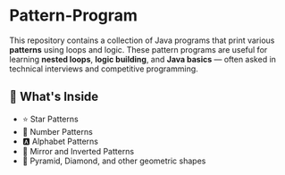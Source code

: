 # Pattern-Program

This repository contains a collection of Java programs that print various **patterns** using loops and logic. These pattern programs are useful for learning **nested loops**, **logic building**, and **Java basics** — often asked in technical interviews and competitive programming.

## 🚀 What's Inside

- ⭐ Star Patterns
- 🔢 Number Patterns
- 🅰️ Alphabet Patterns
- 🔄 Mirror and Inverted Patterns
- 🔁 Pyramid, Diamond, and other geometric shapes

